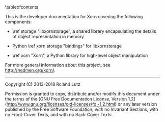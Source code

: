 \tableofcontents

This is the developer documentation for Xorn covering the
following components:

- \ref storage "libxornstorage", a shared library encapsulating the
  details of object representation in memory

- Python \ref xorn.storage "bindings" for libxornstorage

- \ref xorn "Xorn", a Python library for high-level object manipulation

For more general information about this project, see
http://hedmen.org/xorn/.

--------------------------------------------------------------------------------

Copyright (C) 2013-2018 Roland Lutz

Permission is granted to copy, distribute and/or modify this document
under the terms of the [GNU Free Documentation License, Version 1.2]
(http://www.gnu.org/licenses/old-licenses/fdl-1.2.html) or any later
version published by the Free Software Foundation; with no Invariant
Sections, with no Front-Cover Texts, and with no Back-Cover Texts.
